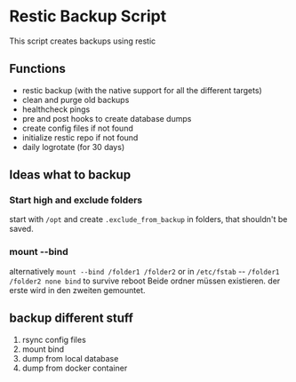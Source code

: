 # Restic Backup Script

This script creates backups using restic

## Functions

- restic backup (with the native support for all the different targets)
- clean and purge old backups
- healthcheck pings
- pre and post hooks to create database dumps
- create config files if not found
- initialize restic repo if not found
- daily logrotate (for 30 days)

## Ideas what to backup

### Start high and exclude folders

start with `/opt` and create `.exclude_from_backup` in folders, that shouldn't be saved.

### mount --bind

alternatively `mount --bind /folder1 /folder2` or in `/etc/fstab` -- `/folder1 /folder2 none bind` to survive reboot
Beide ordner müssen existieren. der erste wird in den zweiten gemountet.

## backup different stuff

1. rsync config files 
2. mount bind
3. dump from local database
4. dump from docker container


